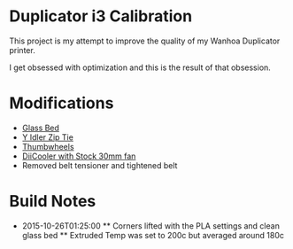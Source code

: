# Duplicator i3 Calibration

This project is my attempt to improve the quality of my Wanhoa
Duplicator printer.

I get obsessed with optimization and this is the result of that obsession.

# Modifications

* [Glass Bed](http://www.amazon.com/gp/product/B00QQ5Q3BI?psc=1&redirect=true&ref_=oh_aui_detailpage_o01_s01)
* [Y Idler Zip Tie](http://3dprinterbrain.com/uploads/DupI3/RecommendedMods/YIdlerZip.jpg)
* [Thumbwheels](http://www.thingiverse.com/thing:874155)
* [DiiCooler with Stock 30mm fan](http://www.thingiverse.com/thing:1025471)
* Removed belt tensioner and tightened belt

# Build Notes

* 2015-10-26T01:25:00
** Corners lifted with the PLA settings and clean glass bed
** Extruded Temp was set to 200c but averaged around 180c


